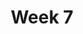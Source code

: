 ---
    title: Week 7
    weekNumber: 7
    days:
      - date: 2023-2-21
        events:
          
          "**HW 4**{: .label .label-hw } [Simulation, Sampling, and Hypothesis Testing](http://datahub.ucsd.edu/user-redirect/git-sync?repo=https://github.com/dsc-courses/dsc10-2023-wi&subPath=homeworks/hw04/hw04.ipynb)":
      - date: 2023-2-22
        events:
          "**LEC 17**{: .label .label-lecture } [Permutation Testing, Bootstrapping](http://datahub.ucsd.edu/user-redirect/git-sync?repo=https://github.com/dsc-courses/dsc10-2023-wi&subPath=lectures/lec17/lec17.ipynb) [✏️](resources/lectures/lec17/lec17.html) [Watch 🎥](https://podcast.ucsd.edu/watch/wi23/dsc10_b00/18/kaltura)":
            "[CIT 12.2-13.2](https://inferentialthinking.com/chapters/12/2/Causality.html)"
        
          "**DIS 7**{: .label .label-disc } [Hypothesis Testing and Permutation Testing](https://practice.dsc10.com/disc07/index.html) - [Dasha 🎥](https://podcast.ucsd.edu/watch/wi23/dsc10_d00/55), [Dylan 🎥](https://podcast.ucsd.edu/watch/wi23/dsc10_a00/51)":
                
      - date: 2023-2-24
        events:
          "**LEC 18**{: .label .label-lecture } [Bootstrapping, Percentiles, and Confidence Intervals](http://datahub.ucsd.edu/user-redirect/git-sync?repo=https://github.com/dsc-courses/dsc10-2023-wi&subPath=lectures/lec18/lec18.ipynb) [✏️](resources/lectures/lec18/lec18.html)":
            "[CIT 13.1-13.3](https://inferentialthinking.com/chapters/13/1/Percentiles.html)"

      - date: 2023-2-25
        events:
          
          "**Lab 5**{: .label .label-lab } [Resampling and Bootstrapping](http://datahub.ucsd.edu/user-redirect/git-sync?repo=https://github.com/dsc-courses/dsc10-2023-wi&subPath=labs/lab05/lab05.ipynb)":
---